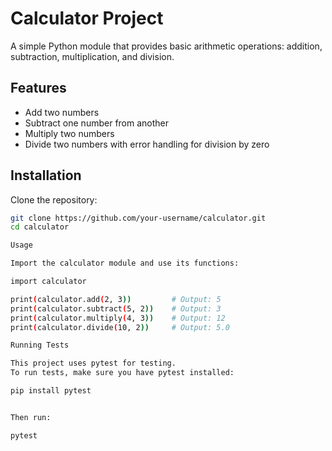 # Calculator Project

A simple Python module that provides basic arithmetic operations: addition, subtraction, multiplication, and division.

## Features

- Add two numbers
- Subtract one number from another
- Multiply two numbers
- Divide two numbers with error handling for division by zero

## Installation

Clone the repository:

```bash
git clone https://github.com/your-username/calculator.git
cd calculator

Usage

Import the calculator module and use its functions:

import calculator

print(calculator.add(2, 3))         # Output: 5
print(calculator.subtract(5, 2))    # Output: 3
print(calculator.multiply(4, 3))    # Output: 12
print(calculator.divide(10, 2))     # Output: 5.0

Running Tests

This project uses pytest for testing.
To run tests, make sure you have pytest installed:

pip install pytest


Then run:

pytest
